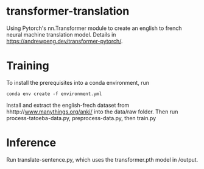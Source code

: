 # transformer-translation
Using Pytorch's nn.Transformer module to create an english to french neural machine translation model. Details in https://andrewpeng.dev/transformer-pytorch/.

# Training
To install the prerequisites into a conda environment, run
``` 
conda env create -f environment.yml
```
Install and extract the english-frech dataset from hhttp://www.manythings.org/anki/ into the data/raw folder. Then run process-tatoeba-data.py, preprocess-data.py, then train.py

# Inference
Run translate-sentence.py, which uses the transformer.pth model in /output. 
